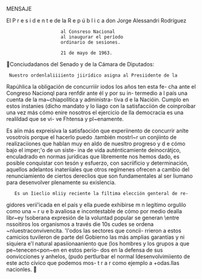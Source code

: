 MENSAJE




El P r e s i d e n t e de la R e p ú b l i c a
    don Jorge Alessandri Rodríguez




                        al Consreso Nacional
                        al inaugurar el período
                        ordinario de sesiones.

                        21 de mayo de 1963.
Conciudadanos del Senado y de la Cámara de Diputados:


     Nuestro ordenlaliiiiento jiirídico asigna al Presiidente de la
Rapúhlica la obligación de concurriiir iodos los años ten esta fe-
cha ante el Congreso Nacionql para renfdir ante él y por su in-
termedio a l país una cuenta de la ma~chiapolítica y administra-
tiva d e la Nacióin. Cumplo en estos instanies (dicho mandato y
lo liago con la satisfacciión de coinproibar una vez más cómo enire
nosotros el ejercicio de lla democracia es una realildad que se vi-
ve Fhtensa y pl~enamente.


   Es aíin más expreisiva la satisfaoción que experiinento
de concurrir anlte vosotrois porque el hacerlo puedo .también
mostrl~r un conjiinto de realizaciiones que hablan muy en
aldo de nuesltro progreso y d e cómo bajo el imper;'o de un siste-
ina de vida auténticamiente deinocrátjco, enculadrado en normas
jurídicas que libremente nos hemos dado, es posible conquistar
con tesón y esfuerzo, con sacriificio y determinación, aquellos
adelantos inateriiales que otros regímenes ofrecen a cambio del
renunciamiento de ciertos dereclios que son fundamentales al
ser liumano para desenvolver plenamente su exislencia.


       Es un Iieclio mliiy reciente la filtima elección genteral de re-
gidores verií'icada en el país y ella puede exhibirse m n legítimo
orgulilo como una ~ r u e b avaliosa e incontestable de cómo por
medio dealla libr~ey !soberana expresión de la voluntad popular
se generan \entre nssoitiros los organismos a través die 10s cudes
se ordena ~nluestraconvivencita. 'I'odos Ias sectores que concii-
rrieron a estos camicios tuvileron de parte del Gobierno las más
amplias garantías y ni siquiera e'l natural apasiionaaniento que
(los hombres y los grupos a que pe~tenecen<pon~en       en estos perío-
dos en la defensa de sus oonvicciones y anhelos, (pudo pertlurbar
el normal ldesenvolvimiiento de este acto cívico que podemos mos-
t r a r como ejemplo a +odas.llas nacionles.
